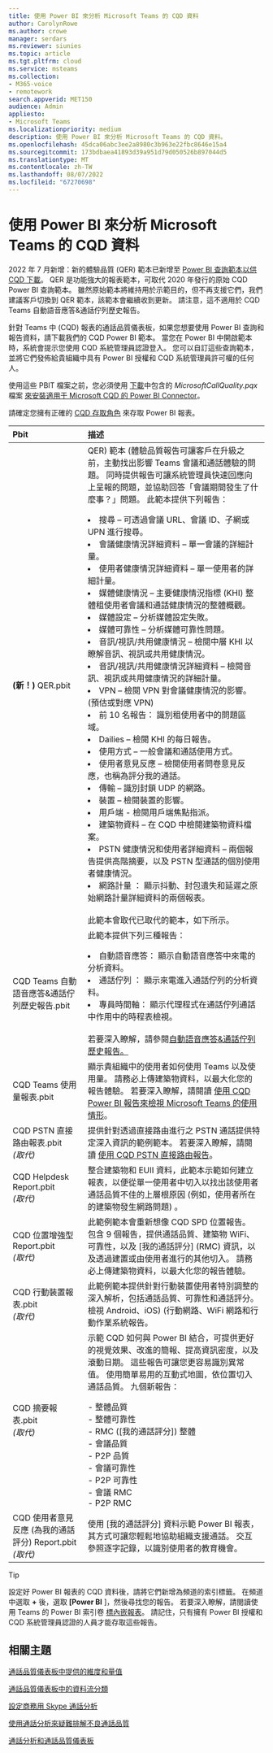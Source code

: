 ```yaml
---
title: 使用 Power BI 來分析 Microsoft Teams 的 CQD 資料
author: CarolynRowe
ms.author: crowe
manager: serdars
ms.reviewer: siunies
ms.topic: article
ms.tgt.pltfrm: cloud
ms.service: msteams
ms.collection:
- M365-voice
- remotework
search.appverid: MET150
audience: Admin
appliesto:
- Microsoft Teams
ms.localizationpriority: medium
description: 使用 Power BI 來分析 Microsoft Teams 的 CQD 資料。
ms.openlocfilehash: 45dca06abc3ee2a8980c3b963e22fbc8646e15a4
ms.sourcegitcommit: 173bdbaea41893d39a951d79d050526b897044d5
ms.translationtype: MT
ms.contentlocale: zh-TW
ms.lasthandoff: 08/07/2022
ms.locfileid: "67270698"
---
```

# <a name="use-power-bi-to-analyze-cqd-data-for-microsoft-teams"></a>使用 Power BI 來分析 Microsoft Teams 的 CQD 資料

2022 年 7 月新增：新的體驗品質 (QER) 範本已新增至 [Power BI 查詢範本以供 CQD 下載](https://www.microsoft.com/download/details.aspx?id=102291)。 QER 是功能強大的報表範本，可取代 2020 年發行的原始 CQD Power BI 查詢範本。 雖然原始範本將維持用於示範目的，但不再支援它們，我們建議客戶切換到 QER 範本，該範本會繼續收到更新。 請注意，這不適用於 CQD Teams 自動語音應答&通話佇列歷史報告。

針對 Teams 中 (CQD) 報表的通話品質儀表板，如果您想要使用 Power BI 查詢和報告資料，請下載我們的 CQD Power BI 範本。 當您在 Power BI 中開啟範本時，系統會提示您使用 CQD 系統管理員認證登入。 您可以自訂這些查詢範本，並將它們發佈給貴組織中具有 Power BI 授權和 CQD 系統管理員許可權的任何人。

使用這些 PBIT 檔案之前，您必須使用 [下載](https://www.microsoft.com/download/details.aspx?id=102291)中包含的 *MicrosoftCallQuality.pqx* 檔案 [來安裝適用于 Microsoft CQD 的 Power BI Connector](CQD-Power-BI-connector.md)。 

請確定您擁有正確的 [CQD 存取角色](turning-on-and-using-call-quality-dashboard.md#assign-admin-roles-for-access-to-cqd) 來存取 Power BI 報表。 

|Pbit |描述 |
|:----------|:---------|
|<strong> (新！) </strong> QER.pbit     |  QER) 範本 (體驗品質報告可讓客戶在升級之前，主動找出影響 Teams 會議和通話體驗的問題。 同時提供報告可讓系統管理員快速回應向上呈報的問題，並協助回答「會議期間發生了什麼事？」問題。  此範本提供下列報告：</p><li>搜尋 – 可透過會議 URL、會議 ID、子網或 UPN 進行搜尋。</li><li>會議健康情況詳細資料 – 單一會議的詳細計量。</li><li>使用者健康情況詳細資料 – 單一使用者的詳細計量。</li><li>媒體健康情況 – 主要健康情況指標 (KHI) 整體租使用者會議和通話健康情況的整體概觀。</li><li>媒體設定 – 分析媒體設定失敗。</li><li>媒體可靠性 – 分析媒體可靠性問題。</li><li>音訊/視訊/共用健康情況 – 檢閱中層 KHI 以瞭解音訊、視訊或共用健康情況。</li><li>音訊/視訊/共用健康情況詳細資料 – 檢閱音訊、視訊或共用健康情況的詳細計量。</li><li>VPN – 檢閱 VPN 對會議健康情況的影響。  (預估或對應 VPN) </li><li>前 10 名報告： 識別租使用者中的問題區域。</li><li>Dailies – 檢閱 KHI 的每日報告。</li><li>使用方式 – 一般會議和通話使用方式。</li><li>使用者意見反應 – 檢閱使用者問卷意見反應，也稱為評分我的通話。</li><li>傳輸 – 識別封鎖 UDP 的網路。</li><li>裝置 – 檢閱裝置的影響。</li><li>用戶端 - 檢閱用戶端焦點指派。</li><li>建築物資料 – 在 CQD 中檢閱建築物資料檔案。</li><li>PSTN 健康情況和使用者詳細資料 – 兩個報告提供高階摘要，以及 PSTN 型通話的個別使用者健康情況。</li><li>網路計量 ： 顯示抖動、封包遺失和延遲之原始網路計量詳細資料的兩個報表。</li> <br/> 此範本會取代已取代的範本，如下所示。|
|CQD Teams 自動語音應答&通話佇列歷史報告.pbit     |  此範本提供下列三種報告：</p><li>自動語音應答： 顯示自動語音應答中來電的分析資料。</li><li>通話佇列 ： 顯示來電進入通話佇列的分析資料。</li><li>專員時間軸： 顯示代理程式在通話佇列通話中作用中的時程表檢視。</li><br>若要深入瞭解，請參閱[自動語音應答&通話佇列歷史報告。](aa-cq-cqd-historical-reports.md) |
|CQD Teams 使用量報表.pbit     | 顯示貴組織中的使用者如何使用 Teams 以及使用量。 請務必上傳建築物資料，以最大化您的報告體驗。 若要深入瞭解，請閱讀 [使用 CQD Power BI 報告來檢視 Microsoft Teams 的使用情形](CQD-teams-utilization-report.md)。 |
|CQD PSTN 直接路由報表.pbit <br/> *(取代)*    | 提供針對透過直接路由進行之 PSTN 通話提供特定深入資訊的範例範本。 若要深入瞭解，請閱讀 [使用 CQD PSTN 直接路由報告](CQD-PSTN-report.md)。 |
|CQD Helpdesk Report.pbit <br/> *(取代)*     |整合建築物和 EUII 資料，此範本示範如何建立報表，以便從單一使用者中切入以找出該使用者通話品質不佳的上層根原因 (例如，使用者所在的建築物發生網路問題) 。 |
|CQD 位置增強型 Report.pbit <br/> *(取代)*     | 此範例範本會重新想像 CQD SPD 位置報告。 包含 9 個報告，提供通話品質、建築物 WiFi、可靠性，以及 [我的通話評分] (RMC) 資訊，以及透過建置或由使用者進行的其他切入。 請務必上傳建築物資料，以最大化您的報告體驗。 |
|CQD 行動裝置報表.pbit <br/> *(取代)*     | 此範例範本提供針對行動裝置使用者特別調整的深入解析，包括通話品質、可靠性和通話評分。 檢視 Android、iOS)  (行動網路、WiFi 網路和行動作業系統報告。 |
|CQD 摘要報表.pbit <br/> *(取代)*    | 示範 CQD 如何與 Power BI 結合，可提供更好的視覺效果、改進的簡報、提高資訊密度，以及滾動日期。 這些報告可讓您更容易識別異常值。 使用簡單易用的互動式地圖，依位置切入通話品質。 九個新報告：</p>- 整體品質<br>- 整體可靠性<br>- RMC ([我的通話評分]) 整體<br>- 會議品質<br>- P2P 品質<br>- 會議可靠性<br>- P2P 可靠性<br>- 會議 RMC<br>- P2P RMC         |
|CQD 使用者意見反應 (為我的通話評分) Report.pbit <br/> *(取代)*    | 使用 [我的通話評分] 資料示範 Power BI 報表，其方式可讓您輕鬆地協助組織支援通話。 交互參照逐字記錄，以識別使用者的教育機會。 |

> [!TIP]
> 設定好 Power BI 報表的 CQD 資料後，請將它們新增為頻道的索引標籤。 在頻道中選取 **+** 後，選取 **[Power BI** ]，然後尋找您的報告。 若要深入瞭解，請閱讀使用 Teams 的 Power BI 索引卷 [標內嵌報表](/power-bi/service-embed-report-microsoft-teams)。 請記住，只有擁有 Power BI 授權和 CQD 系統管理員認證的人員才能存取這些報告。

## <a name="related-topics"></a>相關主題

[通話品質儀表板中提供的維度和量值](dimensions-and-measures-available-in-call-quality-dashboard.md)

[通話品質儀表板中的資料流分類](stream-classification-in-call-quality-dashboard.md)

[設定商務用 Skype 通話分析](set-up-call-analytics.md)

[使用通話分析來疑難排解不良通話品質](use-call-analytics-to-troubleshoot-poor-call-quality.md)

[通話分析和通話品質儀表板](./monitor-call-quality-qos.md)
